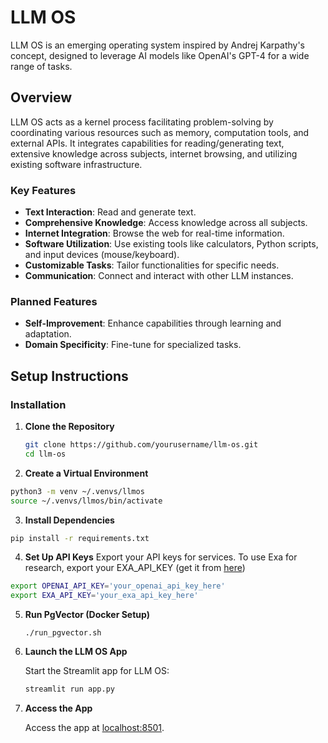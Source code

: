# LLM OS

LLM OS is an emerging operating system inspired by Andrej Karpathy's concept, designed to leverage AI models like OpenAI's GPT-4 for a wide range of tasks.

## Overview

LLM OS acts as a kernel process facilitating problem-solving by coordinating various resources such as memory, computation tools, and external APIs. It integrates capabilities for reading/generating text, extensive knowledge across subjects, internet browsing, and utilizing existing software infrastructure.

### Key Features

- **Text Interaction**: Read and generate text.
- **Comprehensive Knowledge**: Access knowledge across all subjects.
- **Internet Integration**: Browse the web for real-time information.
- **Software Utilization**: Use existing tools like calculators, Python scripts, and input devices (mouse/keyboard).
- **Customizable Tasks**: Tailor functionalities for specific needs.
- **Communication**: Connect and interact with other LLM instances.

### Planned Features

- **Self-Improvement**: Enhance capabilities through learning and adaptation.
- **Domain Specificity**: Fine-tune for specialized tasks.

## Setup Instructions

### Installation

1. **Clone the Repository**

   ```bash
   git clone https://github.com/yourusername/llm-os.git
   cd llm-os
   
   ```
2. **Create a Virtual Environment**
  ```bash
  python3 -m venv ~/.venvs/llmos
  source ~/.venvs/llmos/bin/activate
  ```
3. **Install Dependencies**
  ```bash
  pip install -r requirements.txt

  ```  
  
 4. **Set Up API Keys**
   Export your API keys for services. To use Exa for research, export your EXA_API_KEY (get it from [here](https://dashboard.exa.ai/api-keys))
  ```bash
  export OPENAI_API_KEY='your_openai_api_key_here'
  export EXA_API_KEY='your_exa_api_key_here'
  ```  
  

5. **Run PgVector (Docker Setup)**
   ```
   ./run_pgvector.sh
   ```
    
6. **Launch the LLM OS App**

   Start the Streamlit app for LLM OS:

   ```bash
   streamlit run app.py
   ```

7. **Access the App**

   Access the app at [localhost:8501](http://localhost:8501).



